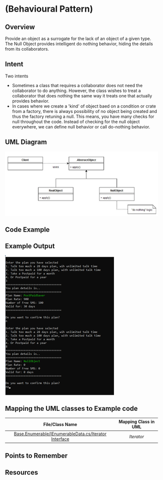 # (Behavioural Pattern)

## Overview
Provide an object as a surrogate for the lack of an object of a given type. The Null Object provides intelligent do nothing behavior, hiding the details from its collaborators.

## Intent
Two intents
- Sometimes a class that requires a collaborator does not need the collaborator to do anything. However, the class wishes to treat a collaborator that does nothing the same way it treats one that actually provides behavior.
- In cases where we create a 'kind' of object baed on a condition or crate from a factory, there is always possibility of no object being created and thus the factory retuning a null. This means, you have many checks for null throughout the code.
Instead of checking for the null object everywhere, we can define null behavior or call do-nothing behavior.

## UML Diagram
![plot](./uml.png)

## Code Example

## Example Output
![output](output.png)

## Mapping the UML classes to Example code
| **File/Class Name** | **Mapping Class in UML**  |
| :-----: | :-: |
|[Base.Enumerable/IEnumerableData.cs/Iterator Interface](./Base.Enumarable/IEnumarableData.cs)|*Iterator*|

## Points to Remember

## Resources
